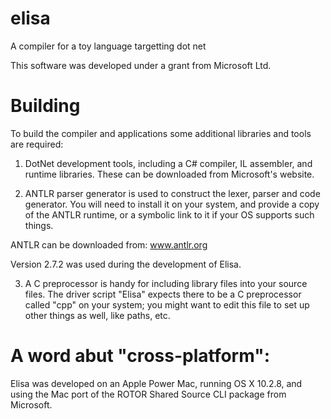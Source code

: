# elisa
A compiler for a toy language targetting dot net

This software was developed under a grant from Microsoft Ltd.

# Building
To build the compiler and applications some additional libraries and tools
are required:

1) DotNet development tools, including a C# compiler, IL assembler,
and runtime libraries.
   These can be downloaded from Microsoft's website.

2) ANTLR parser generator is used to construct the lexer, parser and code
generator.  You will need to install it on your system, and provide a copy
of the ANTLR runtime, or a symbolic link to it if your OS supports such
things.

ANTLR can be downloaded from:
	www.antlr.org

Version 2.7.2 was used during the development of Elisa.

3) A C preprocessor is handy for including library files into your source
files.  The driver script "Elisa" expects there to be a C preprocessor
called "cpp" on your system;  you might want to edit this file to set up
other things as well, like paths, etc.


# A word abut "cross-platform":

Elisa was developed on an Apple Power Mac, running OS X 10.2.8, and using
the Mac port of the ROTOR Shared Source CLI package from Microsoft.
